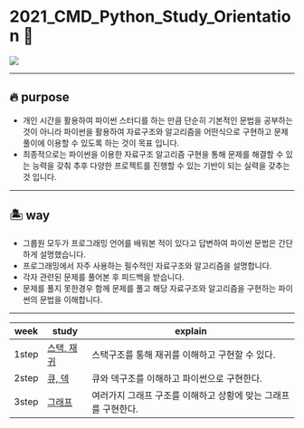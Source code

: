 # 2021_CMD_Python_Study_Orientation 🧭

<img src="https://img.shields.io/badge/python-3776AB?style=flat-square&logo=python&logoColor=white"/></a>

-------------
## 🔥 purpose
* 개인 시간을 활용하여 파이썬 스터디를 하는 만큼 단순히 기본적인 문법을 공부하는 것이 아니라 파이썬을 활용하여 자료구조와 알고리즘을 어떤식으로 구현하고 문제풀이에 이용할 수 있도록 하는 것이 목표 입니다.
* 최종적으로는 파이썬을 이용한 자료구조 알고리즘 구현을 통해 문제를 해결할 수 있는 능력을 갖춰 추후 다양한 프로젝트를 진행할 수 있는 기반이 되는 실력을 갖추는 것 입니다.

-------------
## 🏝️ way
* 그룹원 모두가 프로그래밍 언어를 배워본 적이 있다고 답변하여 파이썬 문법은 간단하게 설명했습니다.
* 프로그래밍에서 자주 사용하는 필수적인 자료구조와 알고리즘을 설명합니다.
* 각자 관련된 문제를 풀어본 후 피드백을 받습니다.
* 문제를 풀지 못한경우 함께 문제를 풀고 해당 자료구조와 알고리즘을 구현하는 파이썬의 문법을 이해합니다.
-------------
|week|study|explain|
|------|-------------|------------------|
|1step|[스택, 재귀](https://github.com/Team-CMD/2021-CMD-Python_Language/tree/main/1step_stack)|스택구조를 통해 재귀를 이해하고 구현할 수 있다.|
|2step|[큐, 덱](https://github.com/Team-CMD/2021-CMD-Python_Language/tree/main/2step_queue_deque)|큐와 덱구조를 이해하고 파이썬으로 구현한다.|
|3step|[그래프](https://github.com/Team-CMD/2021-CMD-Python_Language/tree/main/3step_graph)|여러가지 그래프 구조를 이해하고 상황에 맞는 그래프를 구현한다.|
